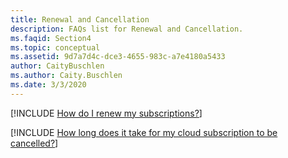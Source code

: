 ```yaml
---
title: Renewal and Cancellation
description: FAQs list for Renewal and Cancellation.
ms.faqid: Section4
ms.topic: conceptual
ms.assetid: 9d7a7d4c-dce3-4655-983c-a7e4180a5433
author: CaityBuschlen
ms.author: Caity.Buschlen
ms.date: 3/3/2020
---
```


[!INCLUDE [How do I renew my subscriptions?](renewing-subscriptions.md)]

[!INCLUDE [How long does it take for my cloud subscription to be cancelled?](how-long-to-cancel.md)]

